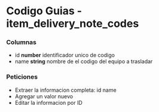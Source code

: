 # Codigo Guias - item_delivery_note_codes
### Columnas
- id **number** identificador unico de codigo
- name **string** nombre de el codigo del equipo a trasladar



### Peticiones
- Extraer la informacion completa: id name
- Agregar un valor nuevo
- Editar la informacion por ID

